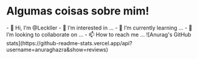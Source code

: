 <h1>Algumas coisas sobre mim!</h1>
- 👋 Hi, I’m @Leckller
- 👀 I’m interested in ...
- 🌱 I’m currently learning ...
- 💞️ I’m looking to collaborate on ...
- 📫 How to reach me ...
![Anurag's GitHub stats](https://github-readme-stats.vercel.app/api?username=anuraghazra&show=reviews)
<!---
Leckller/Leckller is a ✨ special ✨ repository because its `README.md` (this file) appears on your GitHub profile.
You can click the Preview link to take a look at your changes.
--->
